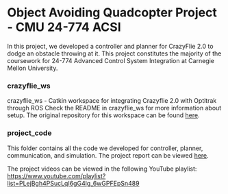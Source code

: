 # Object Avoiding Quadcopter Project - CMU 24-774 ACSI
In this project, we developed a controller and planner for CrazyFlie 2.0 to dodge an obstacle throwing at it. This project constitutes the majority of the coursework for 24-774 Advanced Control System Integration at Carnegie Mellon University.

### crazyflie_ws
crazyflie_ws - Catkin workspace for integrating Crazyflie 2.0 with Optitrak through ROS
Check the README in crazyflie_ws for more information about setup. 
The original repository for this workspace can be found [here](https://github.com/CMU-ACSI/CrazyFlie).

### project_code
This folder contains all the code we developed for controller, planner, communication, and simulation.
The project report can be viewed [here](https://github.com/yymmaa0000/Object-Avoiding-Quadcopter-Project---24-774-ACSI/blob/master/project_code/report/24_774_Advanced_Control_System_Integration_Final_Project.pdf).

The project videos can be viewed in the following YouTube playlist:
https://www.youtube.com/playlist?list=PLejBgh4PSucLqI6gG4lg_6wGPFEpSn489
